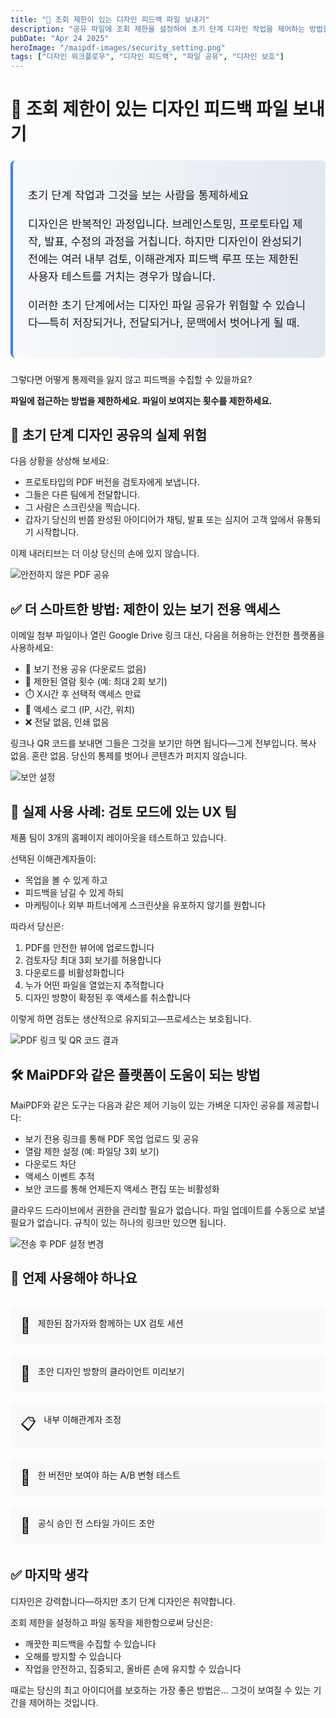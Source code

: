 ```yaml
---
title: "🎨 조회 제한이 있는 디자인 피드백 파일 보내기"
description: "공유 파일에 조회 제한을 설정하여 초기 단계 디자인 작업을 제어하는 방법을 알아보세요. 무단 배포를 방지하면서 피드백을 수집하는 데 완벽합니다."
pubDate: "Apr 24 2025"
heroImage: "/maipdf-images/security_setting.png"
tags: ["디자인 워크플로우", "디자인 피드백", "파일 공유", "디자인 보호"]
---
```


# 🎨 조회 제한이 있는 디자인 피드백 파일 보내기

<div class="intro-panel">
  <p>초기 단계 작업과 그것을 보는 사람을 통제하세요</p>
  <p>디자인은 반복적인 과정입니다. 브레인스토밍, 프로토타입 제작, 발표, 수정의 과정을 거칩니다. 하지만 디자인이 완성되기 전에는 여러 내부 검토, 이해관계자 피드백 루프 또는 제한된 사용자 테스트를 거치는 경우가 많습니다.</p>
  <p>이러한 초기 단계에서는 디자인 파일 공유가 위험할 수 있습니다—특히 저장되거나, 전달되거나, 문맥에서 벗어나게 될 때.</p>
</div>

그렇다면 어떻게 통제력을 잃지 않고 피드백을 수집할 수 있을까요?

**파일에 접근하는 방법을 제한하세요. 파일이 보여지는 횟수를 제한하세요.**

## 🧠 초기 단계 디자인 공유의 실제 위험

다음 상황을 상상해 보세요:

- 프로토타입의 PDF 버전을 검토자에게 보냅니다.
- 그들은 다른 팀에게 전달합니다.
- 그 사람은 스크린샷을 찍습니다.
- 갑자기 당신의 반쯤 완성된 아이디어가 채팅, 발표 또는 심지어 고객 앞에서 유통되기 시작합니다.

이제 내러티브는 더 이상 당신의 손에 있지 않습니다.

![안전하지 않은 PDF 공유](/maipdf-images/send_pdf_link_on_instant_mesenger.png)

## ✅ 더 스마트한 방법: 제한이 있는 보기 전용 액세스

이메일 첨부 파일이나 열린 Google Drive 링크 대신, 다음을 허용하는 안전한 플랫폼을 사용하세요:

- 📄 보기 전용 공유 (다운로드 없음)
- 🔢 제한된 열람 횟수 (예: 최대 2회 보기)
- ⏱️ X시간 후 선택적 액세스 만료
- 🧭 액세스 로그 (IP, 시간, 위치)
- ❌ 전달 없음, 인쇄 없음

링크나 QR 코드를 보내면 그들은 그것을 보기만 하면 됩니다—그게 전부입니다. 복사 없음. 혼란 없음. 당신의 통제를 벗어나 콘텐츠가 퍼지지 않습니다.

![보안 설정](/maipdf-images/security_setting.png)

## 🧪 실제 사용 사례: 검토 모드에 있는 UX 팀

제품 팀이 3개의 홈페이지 레이아웃을 테스트하고 있습니다.

선택된 이해관계자들이:
- 목업을 볼 수 있게 하고
- 피드백을 남길 수 있게 하되
- 마케팅이나 외부 파트너에게 스크린샷을 유포하지 않기를 원합니다

따라서 당신은:
1. PDF를 안전한 뷰어에 업로드합니다
2. 검토자당 최대 3회 보기를 허용합니다
3. 다운로드를 비활성화합니다
4. 누가 어떤 파일을 열었는지 추적합니다
5. 디자인 방향이 확정된 후 액세스를 취소합니다

이렇게 하면 검토는 생산적으로 유지되고—프로세스는 보호됩니다.

![PDF 링크 및 QR 코드 결과](/maipdf-images/result_of_pdf_link_and_qr_code.png)

## 🛠 MaiPDF와 같은 플랫폼이 도움이 되는 방법

MaiPDF와 같은 도구는 다음과 같은 제어 기능이 있는 가벼운 디자인 공유를 제공합니다:

- 보기 전용 링크를 통해 PDF 목업 업로드 및 공유
- 열람 제한 설정 (예: 파일당 3회 보기)
- 다운로드 차단
- 액세스 이벤트 추적
- 보안 코드를 통해 언제든지 액세스 편집 또는 비활성화

클라우드 드라이브에서 권한을 관리할 필요가 없습니다. 파일 업데이트를 수동으로 보낼 필요가 없습니다. 규칙이 있는 하나의 링크만 있으면 됩니다.

![전송 후 PDF 설정 변경](/maipdf-images/pdf_change_setting_after_sent.png)

## 🧩 언제 사용해야 하나요

<div class="use-cases">
  <div class="use-case">
    <span class="use-case-icon">🧠</span>
    <p>제한된 참가자와 함께하는 UX 검토 세션</p>
  </div>
  
  <div class="use-case">
    <span class="use-case-icon">🎨</span>
    <p>초안 디자인 방향의 클라이언트 미리보기</p>
  </div>
  
  <div class="use-case">
    <span class="use-case-icon">📋</span>
    <p>내부 이해관계자 조정</p>
  </div>
  
  <div class="use-case">
    <span class="use-case-icon">🧪</span>
    <p>한 버전만 보여야 하는 A/B 변형 테스트</p>
  </div>
  
  <div class="use-case">
    <span class="use-case-icon">🧾</span>
    <p>공식 승인 전 스타일 가이드 초안</p>
  </div>
</div>

## ✅ 마지막 생각

디자인은 강력합니다—하지만 초기 단계 디자인은 취약합니다.

조회 제한을 설정하고 파일 동작을 제한함으로써 당신은:

- 깨끗한 피드백을 수집할 수 있습니다
- 오해를 방지할 수 있습니다
- 작업을 안전하고, 집중되고, 올바른 손에 유지할 수 있습니다

때로는 당신의 최고 아이디어를 보호하는 가장 좋은 방법은... 그것이 보여질 수 있는 기간을 제어하는 것입니다.

<style>
  .intro-panel {
    background: linear-gradient(to right, #f8fafc, #e2e8f0);
    border-left: 4px solid #3b82f6;
    padding: 1.5rem;
    border-radius: 0.5rem;
    margin: 1.5rem 0;
    font-size: 1.1rem;
    line-height: 1.6;
  }
  
  .use-cases {
    display: grid;
    grid-template-columns: repeat(auto-fill, minmax(250px, 1fr));
    gap: 1rem;
    margin: 2rem 0;
  }
  
  .use-case {
    display: flex;
    align-items: flex-start;
    background: #f8f9fa;
    padding: 1rem;
    border-radius: 0.5rem;
  }
  
  .use-case-icon {
    font-size: 1.5rem;
    margin-right: 0.75rem;
  }
  
  .use-case p {
    margin: 0;
  }
</style>